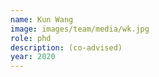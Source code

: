```yaml
---
name: Kun Wang
image: images/team/media/wk.jpg
role: phd
description: (co-advised)
year: 2020
---
```



